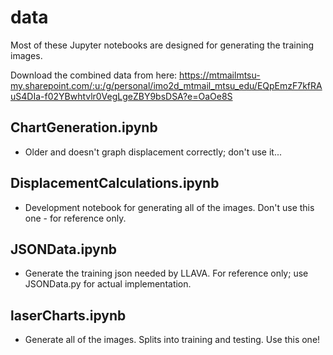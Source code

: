 # data

Most of these Jupyter notebooks are designed for generating the training images.

Download the combined data from here: <https://mtmailmtsu-my.sharepoint.com/:u:/g/personal/imo2d_mtmail_mtsu_edu/EQpEmzF7kfRAuS4DIa-f02YBwhtvlr0VegLgeZBY9bsDSA?e=OaOe8S>

## ChartGeneration.ipynb

- Older and doesn't graph displacement correctly; don't use it...

## DisplacementCalculations.ipynb

- Development notebook for generating all of the images. Don't use this one - for reference only.

## JSONData.ipynb

- Generate the training json needed by LLAVA. For reference only; use JSONData.py for actual implementation.

## laserCharts.ipynb

- Generate all of the images. Splits into training and testing. Use this one!
